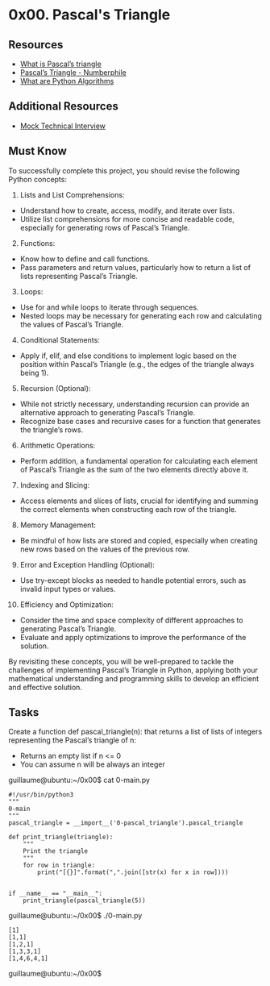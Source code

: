 # 0x00. Pascal's Triangle

## Resources
* [What is Pascal’s triangle](https://www.cuemath.com/algebra/pascals-triangle/)
* [Pascal’s Triangle - Numberphile](https://youtu.be/0iMtlus-afo?si=UXoItQmyXILnfBxI)
* [What are Python Algorithms](https://builtin.com/data-science/python-algorithms)

## Additional Resources
* [Mock Technical Interview](https://youtu.be/1qw5ITr3k9E?si=9I2viEHnGVRCQyZm)

## Must Know
To successfully complete this project, you should revise the following Python concepts:

1. Lists and List Comprehensions:

* Understand how to create, access, modify, and iterate over lists.
* Utilize list comprehensions for more concise and readable code, especially for generating rows of Pascal’s Triangle.

2. Functions:

* Know how to define and call functions.
* Pass parameters and return values, particularly how to return a list of lists representing Pascal’s Triangle.

3. Loops:

* Use for and while loops to iterate through sequences.
* Nested loops may be necessary for generating each row and calculating the values of Pascal’s Triangle.

4. Conditional Statements:

* Apply if, elif, and else conditions to implement logic based on the position within Pascal’s Triangle (e.g., the edges of the triangle always being 1).

5. Recursion (Optional):

* While not strictly necessary, understanding recursion can provide an alternative approach to generating Pascal’s Triangle.
* Recognize base cases and recursive cases for a function that generates the triangle’s rows.

6. Arithmetic Operations:

* Perform addition, a fundamental operation for calculating each element of Pascal’s Triangle as the sum of the two elements directly above it.

7. Indexing and Slicing:

* Access elements and slices of lists, crucial for identifying and summing the correct elements when constructing each row of the triangle.

8. Memory Management:

* Be mindful of how lists are stored and copied, especially when creating new rows based on the values of the previous row.

9. Error and Exception Handling (Optional):

* Use try-except blocks as needed to handle potential errors, such as invalid input types or values.

10. Efficiency and Optimization:

* Consider the time and space complexity of different approaches to generating Pascal’s Triangle.
* Evaluate and apply optimizations to improve the performance of the solution.

By revisiting these concepts, you will be well-prepared to tackle the challenges of implementing Pascal’s Triangle in Python, applying both your mathematical understanding and programming skills to develop an efficient and effective solution.

## Tasks
Create a function def pascal_triangle(n): that returns a list of lists of integers representing the Pascal’s triangle of n:

* Returns an empty list if n <= 0
* You can assume n will be always an integer


guillaume@ubuntu:~/0x00$ cat 0-main.py
```
#!/usr/bin/python3
"""
0-main
"""
pascal_triangle = __import__('0-pascal_triangle').pascal_triangle

def print_triangle(triangle):
    """
    Print the triangle
    """
    for row in triangle:
        print("[{}]".format(",".join([str(x) for x in row])))


if __name__ == "__main__":
    print_triangle(pascal_triangle(5))
``` 
guillaume@ubuntu:~/0x00$ ./0-main.py
```
[1]
[1,1]
[1,2,1]
[1,3,3,1]
[1,4,6,4,1]
```
guillaume@ubuntu:~/0x00$
